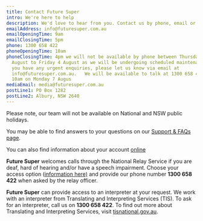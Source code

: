 ```yaml
---
title: Contact Future Super
intro: We're here to help
description: We'd love to hear from you. Contact us by phone, email or post.
emailAddress: info@futuresuper.com.au
emailOpeningTime: 9am
emailClosingTime: 5pm
phone: 1300 658 422
phoneOpeningTime: 10am
phoneClosingTime: 4pm we will not be available by phone between Thursday 3
  August to Friday 4 August as we will be undergoing scheduled maintenance. If
  you have any urgent enquiries, please let us know via email at
  info@futuresuper.com.au.   We will be available to talk at 1300 658 422  from
  10am on Monday 7 Augus
mediaEmail: media@futuresuper.com.au
postLine1: PO Box 1282
postLine2: Albury, NSW 2640
---
```


Please note, our team will not be available on National and NSW public holidays.

You may be able to find answers to your questions on our [Support & FAQs page](https://www.futuresuper.com.au/support-and-faqs).

You can also find information about your account [online](https://my.futuresuper.com.au/)

**Future Super** welcomes calls through the National Relay Service if you are deaf, hard of hearing and/or have a speech impairment. Choose your access option ([information here)](https://www.infrastructure.gov.au/media-communications-arts/phone/services-people-disability/accesshub/national-relay-service) and provide our phone number **1300 658 422** when asked by the relay officer.

**Future Super** can provide access to an interpreter at your request. We work with an interpreter from Translating and Interpreting Services (TIS). To ask for an interpreter, call us on **1300 658 422**. To find out more about Translating and Interpreting Services, visit [tisnational.gov.au](https://www.australianethical.com.au/EPiServer/CMS/tisnational.gov.au).
